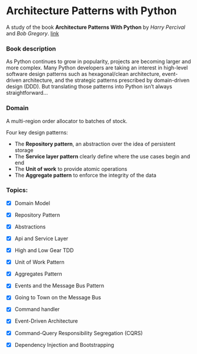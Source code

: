 # Architecture Patterns with Python

A study of the book **Architecture Patterns With Python** by *Harry Percival* and *Bob Gregory*. [link](https://www.oreilly.com/library/view/architecture-patterns-with/9781492052197/)

###  Book description
As Python continues to grow in popularity, projects are becoming larger and more complex. Many Python developers are taking an interest in high-level software design patterns such as hexagonal/clean architecture, event-driven architecture, and the strategic patterns prescribed by domain-driven design (DDD). But translating those patterns into Python isn’t always straightforward...

### Domain
A multi-region order allocator to batches of stock.

Four key design patterns:
 - The **Repository pattern**, an abstraction over the idea of persistent storage
 - The **Service layer pattern** clearly define where the use cases begin and end
 - The **Unit of work** to provide atomic operations
 - The **Aggregate pattern** to enforce the integrity of the data

### Topics:

- [x] Domain Model
- [x] Repository Pattern
- [x] Abstractions
- [x] Api and Service Layer
- [x] High and Low Gear TDD
- [x] Unit of Work Pattern
- [x] Aggregates Pattern
- [x] Events and the Message Bus Pattern
- [x] Going to Town on the Message Bus
- [x] Command handler
- [x] Event-Driven Architecture
- [x] Command-Query Responsibility Segregation (CQRS)
- [x] Dependency Injection and Bootstrapping

